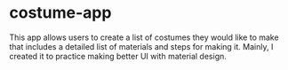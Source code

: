 # costume-app
This app allows users to create a list of costumes they would like to make that includes a detailed list of materials and steps for making it. Mainly, I created it to practice making better UI with material design.
